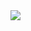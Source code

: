 <!DOCTYPE html>
<html>
<head>
<img src="IMG_1022.JPG."> 
 </head>  
 <title>Lifes a beach and Im just playing in the sand/>
 </title>
 <style>
     
 body {background-color:grey}
</style>

<body>
  <p><a href="my zine.pdf"</a></p>
  
</html>
